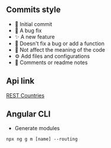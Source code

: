 ## Commits style
- 🎉 Initial commit
- 🐛 A bug fix
- ✨ A new feature
- 🔨 Doesn't fix a bug or add a function
- 🎨 Not affect the meaning of the code
- ⚙️ Add files and configurations
- 📝 Comments or readme notes

## Api link
[REST Countries](https://restcountries.com/)

## Angular CLI

- Generate modules
```
npx ng g m [name] --routing
```
